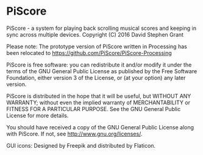 # PiScore

PiScore - a system for playing back scrolling musical scores and keeping in sync across multiple devices.
Copyright (C) 2016  David Stephen Grant

Please note: The prototype version of PiScore written in Processing has been relocated to https://github.com/PiScore/PiScore-Processing

PiScore is free software: you can redistribute it and/or modify
it under the terms of the GNU General Public License as published by
the Free Software Foundation, either version 3 of the License, or
(at your option) any later version.

PiScore is distributed in the hope that it will be useful,
but WITHOUT ANY WARRANTY; without even the implied warranty of
MERCHANTABILITY or FITNESS FOR A PARTICULAR PURPOSE.  See the
GNU General Public License for more details.

You should have received a copy of the GNU General Public License
along with PiScore.  If not, see <http://www.gnu.org/licenses/>.

GUI icons: Designed by Freepik and distributed by Flaticon.